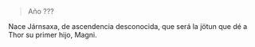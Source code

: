 > Año ???

Nace Járnsaxa, de ascendencia desconocida, que será la jötun que dé a Thor su primer hijo, Magni.